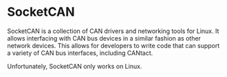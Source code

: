 # SocketCAN

SocketCAN is a collection of CAN drivers and networking tools for Linux. It allows interfacing with CAN bus devices in a similar fashion as other network devices. This allows for developers to write code that can support a variety of CAN bus interfaces, including CANtact. 

Unfortunately, SocketCAN only works on Linux. 